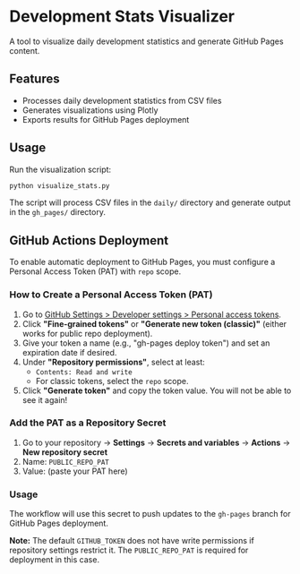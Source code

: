 # Development Stats Visualizer

A tool to visualize daily development statistics and generate GitHub Pages content.

## Features

- Processes daily development statistics from CSV files
- Generates visualizations using Plotly
- Exports results for GitHub Pages deployment

## Usage


Run the visualization script:

```bash
python visualize_stats.py
```

The script will process CSV files in the `daily/` directory and generate output in the `gh_pages/` directory.

## GitHub Actions Deployment

To enable automatic deployment to GitHub Pages, you must configure a Personal Access Token (PAT) with `repo` scope.

### How to Create a Personal Access Token (PAT)

1. Go to [GitHub Settings > Developer settings > Personal access tokens](https://github.com/settings/tokens).
2. Click **"Fine-grained tokens"** or **"Generate new token (classic)"** (either works for public repo deployment).
3. Give your token a name (e.g., "gh-pages deploy token") and set an expiration date if desired.
4. Under **"Repository permissions"**, select at least:
	- `Contents: Read and write`
	- For classic tokens, select the `repo` scope.
5. Click **"Generate token"** and copy the token value. You will not be able to see it again!

### Add the PAT as a Repository Secret

1. Go to your repository → **Settings** → **Secrets and variables** → **Actions** → **New repository secret**
2. Name: `PUBLIC_REPO_PAT`
3. Value: (paste your PAT here)

### Usage

The workflow will use this secret to push updates to the `gh-pages` branch for GitHub Pages deployment.

**Note:** The default `GITHUB_TOKEN` does not have write permissions if repository settings restrict it. The `PUBLIC_REPO_PAT` is required for deployment in this case.
